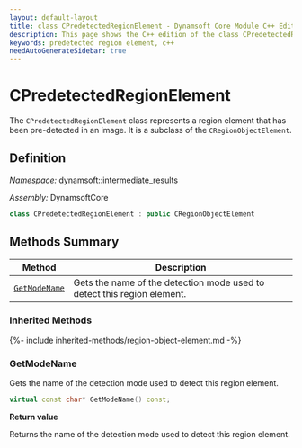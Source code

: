 ```yaml
---
layout: default-layout
title: class CPredetectedRegionElement - Dynamsoft Core Module C++ Edition API Reference
description: This page shows the C++ edition of the class CPredetectedRegionElement in Dynamsoft Core Module.
keywords: predetected region element, c++
needAutoGenerateSidebar: true
---
```


# CPredetectedRegionElement

The `CPredetectedRegionElement` class represents a region element that has been pre-detected in an image. It is a subclass of the `CRegionObjectElement`.

## Definition

*Namespace:* dynamsoft::intermediate_results

*Assembly:* DynamsoftCore

```cpp
class CPredetectedRegionElement : public CRegionObjectElement
```

## Methods Summary

| Method               | Description |
|----------------------|-------------|
| [`GetModeName`](#getmodename) | Gets the name of the detection mode used to detect this region element. |

### Inherited Methods

{%- include inherited-methods/region-object-element.md -%}

### GetModeName

Gets the name of the detection mode used to detect this region element.

```cpp
virtual const char* GetModeName() const;
```

**Return value**

Returns the name of the detection mode used to detect this region element.

